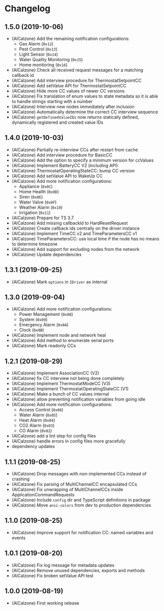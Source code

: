 # Changelog
<!--
	Placeholder for next release:
	## __WORK IN PROGRESS__
-->

## 1.5.0 (2019-10-06)
* (AlCalzone) Add the remaining notification configurations:
    * Gas Alarm (`0x12`)
    * Pest Control (`0x13`)
    * Light Sensor (`0x14`)
    * Water Quality Monitoring (`0x15`)
    * Home monitoring (`0x16`)
* (AlCalzone) Check all received request messages for a matching callback id
* (AlCalzone) Add interview procedure for ThermostatSetpointCC
* (AlCalzone) Add setValue API for ThermostatSetpointCC
* (AlCalzone) Hide more CC values of newer CC versions
* (AlCalzone) Fix translation of enum values to state metadata so it is able to handle strings starting with a number
* (AlCalzone) Interview new nodes immediately after inclusion
* (AlCalzone) Automatically determine the correct CC interview sequence
* (AlCalzone) `getDefinedValueIDs` now returns statically defined, dynamically registered and created value IDs

## 1.4.0 (2019-10-03)
* (AlCalzone) Partially re-interview CCs after restart from cache
* (AlCalzone) Add interview procedure for BasicCC
* (AlCalzone) Add the option to specify a minimum version for ccValues
* (AlCalzone) Implement BatteryCC V2 (including API)
* (AlCalzone) ThermostatOperatingStateCC: bump CC version
* (AlCalzone) Add setValue API to WakeUp CC
* (AlCalzone) Add more notification configurations:
    * Appliance (`0x0C`)
    * Home Health (`0x0D`)
    * Siren (`0x0E`)
    * Water Valve (`0x0F`)
    * Weather Alarm (`0x10`)
    * Irrigation (`0x11`)
* (AlCalzone) Prepare for TS 3.7
* (AlCalzone) Add missing callbackId to HardResetRequest
* (AlCalzone) Create callback ids centrally on the driver instance
* (AlCalzone) Implement TimeCC v2 and TimeParametersCC v1
* (AlCalzone) TimeParametersCC: use local time if the node has no means to determine timezone
* (AlCalzone) Add support for excluding nodes from the network
* (AlCalzone) Update dependencies

## 1.3.1 (2019-09-25)
* (AlCalzone) Mark `options` in `IDriver` as internal

## 1.3.0 (2019-09-04)
* (AlCalzone) Add more notification configurations:
    * Power Management (`0x08`)
    * System (`0x09`)
    * Emergency Alarm (`0x0A`)
    * Clock (`0x0B`)
* (AlCalzone) Implement node and network heal
* (AlCalzone) Add method to enumerate serial ports
* (AlCalzone) Mark readonly CCs

## 1.2.1 (2019-08-29)
* (AlCalzone) Implement AssociationCC (V2)
* (AlCalzone) fix CC interview not being done completely
* (AlCalzone) Implement ThermostatModeCC (V3)
* (AlCalzone) Implement ThermostatOperatingStateCC (V1)
* (AlCalzone) Make a bunch of CC values internal
* (AlCalzone) allow preventing notification variables from going idle
* (AlCalzone) Add more notification configurations:
    * Access Control (`0x06`)
    * Water Alarm (`0x05`)
    * Heat Alarm (`0x04`)
    * CO2 Alarm (`0x03`)
    * CO Alarm (`0x02`)
* (AlCalzone) add a lint step for config files
* (AlCalzone) handle errors in config files more gracefully
* dependency updates

## 1.1.1 (2019-08-25)
* (AlCalzone) Drop messages with non-implemented CCs instead of crashing
* (AlCalzone) Fix parsing of MultiChannelCC encapsulated CCs
* (AlCalzone) Fix unwrapping of MultiChannelCCs inside ApplicationCommandRequests
* (AlCalzone) Include `config` dir and TypeScript definitions in package
* (AlCalzone) Move `ansi-colors` from dev to production dependencies

## 1.1.0 (2019-08-25)
* (AlCalzone) Improve support for notification CC: named variables and events

## 1.0.1 (2019-08-20)
* (AlCalzone) Fix log message for metadata updates
* (AlCalzone) Remove unused dependencies, exports and methods
* (AlCalzone) Fix broken setValue API test

## 1.0.0 (2019-08-19)
* (AlCalzone) First working release

